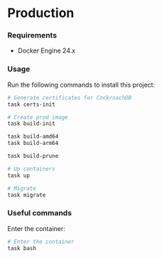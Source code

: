 # Production

### Requirements

- Docker Engine 24.x

### Usage

Run the following commands to install this project:

```bash
# Generate certificates for CockroachDB
task certs-init

# Create prod image
task build-init

task build-amd64
task build-arm64

task build-prune

# Up containers
task up

# Migrate
task migrate
```

### Useful commands

Enter the container:

```bash
# Enter the container
task bash
```
